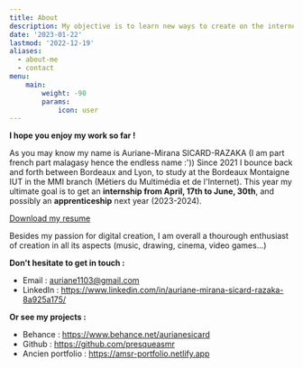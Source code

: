 ```yaml
---
title: About
description: My objective is to learn new ways to create on the internetevery day. 
date: '2023-01-22'
lastmod: '2022-12-19'
aliases:
  - about-me
  - contact
menu:
    main: 
        weight: -90
        params:
            icon: user
---
```



**I hope you enjoy my work so far !**

As you may know my name is Auriane-Mirana SICARD-RAZAKA (I am part french part malagasy hence the endless name :'))
Since 2021 I bounce back and forth between Bordeaux and Lyon, to study at the Bordeaux Montaigne IUT in the MMI branch (Métiers du Multimédia et de l'Internet). This year my ultimate goal is to get an **internship from April, 17th to June, 30th**, and possibly an **apprenticeship** next year (2023-2024). 

[Download my resume](CV.pdf)

Besides my passion for digital creation, I am overall a thourough enthusiast of creation in all its aspects (music, drawing, cinema, video games...)



**Don't hesitate to get in touch  :**

* Email : auriane1103@gmail.com
* LinkedIn : https://www.linkedin.com/in/auriane-mirana-sicard-razaka-8a925a175/

**Or see my projects :**

* Behance : https://www.behance.net/aurianesicard
* Github : https://github.com/presqueasmr
* Ancien portfolio : https://amsr-portfolio.netlify.app

